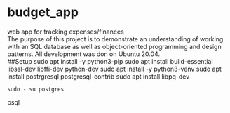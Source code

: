 # budget_app
web app for tracking expenses/finances
<br>
The purpose of this project is to demonstrate an understanding of working with an SQL database as well as object-oriented programming and design patterns.  All development was don on Ubuntu 20.04.
<br>
##Setup
    sudo apt install -y python3-pip
    sudo apt install build-essential libssl-dev libffi-dev python-dev
    sudo apt install -y python3-venv
    sudo apt install postrgresql postgresql-contrib
    sudo apt install libpq-dev

    sudo - su postgres

psql
